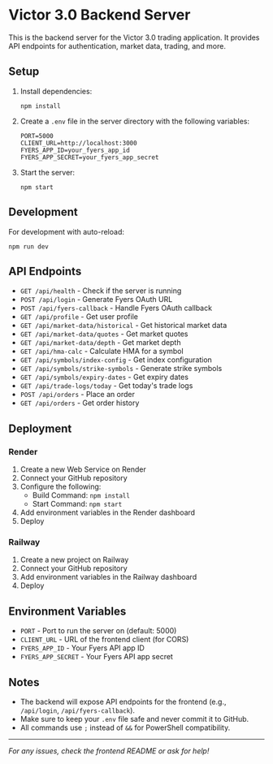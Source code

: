# Victor 3.0 Backend Server

This is the backend server for the Victor 3.0 trading application. It provides API endpoints for authentication, market data, trading, and more.

## Setup

1. Install dependencies:
   ```
   npm install
   ```

2. Create a `.env` file in the server directory with the following variables:
   ```
   PORT=5000
   CLIENT_URL=http://localhost:3000
   FYERS_APP_ID=your_fyers_app_id
   FYERS_APP_SECRET=your_fyers_app_secret
   ```

3. Start the server:
   ```
   npm start
   ```

## Development

For development with auto-reload:
```
npm run dev
```

## API Endpoints

- `GET /api/health` - Check if the server is running
- `POST /api/login` - Generate Fyers OAuth URL
- `POST /api/fyers-callback` - Handle Fyers OAuth callback
- `GET /api/profile` - Get user profile
- `GET /api/market-data/historical` - Get historical market data
- `GET /api/market-data/quotes` - Get market quotes
- `GET /api/market-data/depth` - Get market depth
- `GET /api/hma-calc` - Calculate HMA for a symbol
- `GET /api/symbols/index-config` - Get index configuration
- `GET /api/symbols/strike-symbols` - Generate strike symbols
- `GET /api/symbols/expiry-dates` - Get expiry dates
- `GET /api/trade-logs/today` - Get today's trade logs
- `POST /api/orders` - Place an order
- `GET /api/orders` - Get order history

## Deployment

### Render

1. Create a new Web Service on Render
2. Connect your GitHub repository
3. Configure the following:
   - Build Command: `npm install`
   - Start Command: `npm start`
4. Add environment variables in the Render dashboard
5. Deploy

### Railway

1. Create a new project on Railway
2. Connect your GitHub repository
3. Add environment variables in the Railway dashboard
4. Deploy

## Environment Variables

- `PORT` - Port to run the server on (default: 5000)
- `CLIENT_URL` - URL of the frontend client (for CORS)
- `FYERS_APP_ID` - Your Fyers API app ID
- `FYERS_APP_SECRET` - Your Fyers API app secret

## Notes
- The backend will expose API endpoints for the frontend (e.g., `/api/login`, `/api/fyers-callback`).
- Make sure to keep your `.env` file safe and never commit it to GitHub.
- All commands use `;` instead of `&&` for PowerShell compatibility.

---

*For any issues, check the frontend README or ask for help!* 